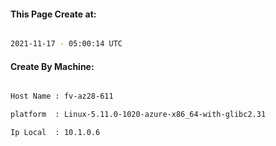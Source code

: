 
   
#### This Page Create at:

```bash

2021-11-17 - 05:00:14 UTC

```

#### Create By Machine:

```bash

Host Name : fv-az28-611

platform  : Linux-5.11.0-1020-azure-x86_64-with-glibc2.31

Ip Local  : 10.1.0.6

```

